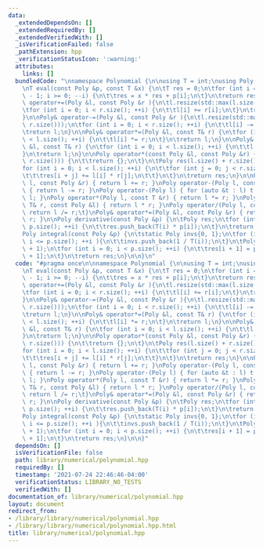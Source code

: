 ```yaml
---
data:
  _extendedDependsOn: []
  _extendedRequiredBy: []
  _extendedVerifiedWith: []
  _isVerificationFailed: false
  _pathExtension: hpp
  _verificationStatusIcon: ':warning:'
  attributes:
    links: []
  bundledCode: "\nnamespace Polynomial {\n\nusing T = int;\nusing Poly = std::vector<T>;\n\
    \nT eval(const Poly &p, const T &x) {\n\tT res = 0;\n\tfor (int i = (int)p.size()\
    \ - 1; i >= 0; --i) {\n\t\tres = x * res + p[i];\n\t}\n\treturn res;\n}\n\nPoly&\
    \ operator+=(Poly &l, const Poly &r ){\n\tl.resize(std::max(l.size(), r.size()));\n\
    \tfor (int i = 0; i < r.size(); ++i) {\n\t\tl[i] += r[i];\n\t}\n\treturn l;\n\
    }\n\nPoly& operator-=(Poly &l, const Poly &r ){\n\tl.resize(std::max(l.size(),\
    \ r.size()));\n\tfor (int i = 0; i < r.size(); ++i) {\n\t\tl[i] -= r[i];\n\t}\n\
    \treturn l;\n}\n\nPoly& operator*=(Poly &l, const T& r) {\n\tfor (int i = 0; i\
    \ < l.size(); ++i) {\n\t\tl[i] *= r;\n\t}\n\treturn l;\n}\n\nPoly& operator/=(Poly\
    \ &l, const T& r) {\n\tfor (int i = 0; i < l.size(); ++i) {\n\t\tl[i] /= r;\n\t\
    }\n\treturn l;\n}\n\nPoly operator*(const Poly &l, const Poly &r) {\n\tif (!std::min(l.size(),\
    \ r.size())) {\n\t\treturn {};\n\t}\n\tPoly res(l.size() + r.size() - 1);\n\t\
    for (int i = 0; i < l.size(); ++i) {\n\t\tfor (int j = 0; j < r.size(); ++j) {\n\
    \t\t\tres[i + j] += l[i] * r[j];\n\t\t}\n\t}\n\treturn res;\n}\n\nPoly operator+(Poly\
    \ l, const Poly &r) { return l += r; }\nPoly operator-(Poly l, const Poly &r)\
    \ { return l -= r; }\nPoly operator-(Poly l) { for (auto &t : l) t *= -1; return\
    \ l; }\nPoly operator*(Poly l, const T &r) { return l *= r; }\nPoly operator*(const\
    \ T& r, const Poly &l) { return l * r; }\nPoly operator/(Poly l, const T &r) {\
    \ return l /= r;\t}\nPoly& operator*=(Poly &l, const Poly &r) { return l = l *\
    \ r; }\n\nPoly derivative(const Poly &p) {\n\tPoly res;\n\tfor (int i = 1; i <\
    \ p.size(); ++i) {\n\t\tres.push_back(T(i) * p[i]);\n\t}\n\treturn res;\n}\n\n\
    Poly integral(const Poly &p) {\n\tstatic Poly invs{0, 1};\n\tfor (int i = invs.size();\
    \ i <= p.size(); ++i ){\n\t\tinvs.push_back(1 / T(i));\n\t}\n\tPoly res(p.size()\
    \ + 1);\n\tfor (int i = 0; i < p.size(); ++i) {\n\t\tres[i + 1] = p[i] * invs[i\
    \ + 1];\n\t}\n\treturn res;\n}\n\n}\n"
  code: "#pragma once\n\nnamespace Polynomial {\n\nusing T = int;\nusing Poly = std::vector<T>;\n\
    \nT eval(const Poly &p, const T &x) {\n\tT res = 0;\n\tfor (int i = (int)p.size()\
    \ - 1; i >= 0; --i) {\n\t\tres = x * res + p[i];\n\t}\n\treturn res;\n}\n\nPoly&\
    \ operator+=(Poly &l, const Poly &r ){\n\tl.resize(std::max(l.size(), r.size()));\n\
    \tfor (int i = 0; i < r.size(); ++i) {\n\t\tl[i] += r[i];\n\t}\n\treturn l;\n\
    }\n\nPoly& operator-=(Poly &l, const Poly &r ){\n\tl.resize(std::max(l.size(),\
    \ r.size()));\n\tfor (int i = 0; i < r.size(); ++i) {\n\t\tl[i] -= r[i];\n\t}\n\
    \treturn l;\n}\n\nPoly& operator*=(Poly &l, const T& r) {\n\tfor (int i = 0; i\
    \ < l.size(); ++i) {\n\t\tl[i] *= r;\n\t}\n\treturn l;\n}\n\nPoly& operator/=(Poly\
    \ &l, const T& r) {\n\tfor (int i = 0; i < l.size(); ++i) {\n\t\tl[i] /= r;\n\t\
    }\n\treturn l;\n}\n\nPoly operator*(const Poly &l, const Poly &r) {\n\tif (!std::min(l.size(),\
    \ r.size())) {\n\t\treturn {};\n\t}\n\tPoly res(l.size() + r.size() - 1);\n\t\
    for (int i = 0; i < l.size(); ++i) {\n\t\tfor (int j = 0; j < r.size(); ++j) {\n\
    \t\t\tres[i + j] += l[i] * r[j];\n\t\t}\n\t}\n\treturn res;\n}\n\nPoly operator+(Poly\
    \ l, const Poly &r) { return l += r; }\nPoly operator-(Poly l, const Poly &r)\
    \ { return l -= r; }\nPoly operator-(Poly l) { for (auto &t : l) t *= -1; return\
    \ l; }\nPoly operator*(Poly l, const T &r) { return l *= r; }\nPoly operator*(const\
    \ T& r, const Poly &l) { return l * r; }\nPoly operator/(Poly l, const T &r) {\
    \ return l /= r;\t}\nPoly& operator*=(Poly &l, const Poly &r) { return l = l *\
    \ r; }\n\nPoly derivative(const Poly &p) {\n\tPoly res;\n\tfor (int i = 1; i <\
    \ p.size(); ++i) {\n\t\tres.push_back(T(i) * p[i]);\n\t}\n\treturn res;\n}\n\n\
    Poly integral(const Poly &p) {\n\tstatic Poly invs{0, 1};\n\tfor (int i = invs.size();\
    \ i <= p.size(); ++i ){\n\t\tinvs.push_back(1 / T(i));\n\t}\n\tPoly res(p.size()\
    \ + 1);\n\tfor (int i = 0; i < p.size(); ++i) {\n\t\tres[i + 1] = p[i] * invs[i\
    \ + 1];\n\t}\n\treturn res;\n}\n\n}"
  dependsOn: []
  isVerificationFile: false
  path: library/numerical/polynomial.hpp
  requiredBy: []
  timestamp: '2021-07-24 22:46:46-04:00'
  verificationStatus: LIBRARY_NO_TESTS
  verifiedWith: []
documentation_of: library/numerical/polynomial.hpp
layout: document
redirect_from:
- /library/library/numerical/polynomial.hpp
- /library/library/numerical/polynomial.hpp.html
title: library/numerical/polynomial.hpp
---
```

